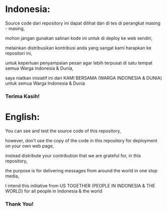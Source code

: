 # Indonesia:

Source code dari repository ini dapat dilihat dan di tes di perangkat masing - masing,

mohon jangan gunakan salinan kode ini untuk di deploy ke web sendiri,

melainkan distribusikan kontribusi anda yang sangat kami harapkan ke repositori ini,

untuk keperluan penyampaian pesan agar lebih terpusat di satu tempat semua Warga Indonesia & Dunia,

saya niatkan inisiatif ini dari KAMI BERSAMA (WARGA INDONESIA & DUNIA) untuk semua Warga Indonesia & Dunia

### Terima Kasih!



# English:

You can see and test the source code of this repository,

however, don't use the copy of the code in this repository for deployment on your own web page,

instead distribute your contribution that we are grateful for, in this repository,

the purpose is for delivering messages from around the world in one stop media,

I intend this initiative from US TOGETHER (PEOPLE IN INDONESIA & THE WORLD) for all people in Indonesia & the world

### Thank You!
